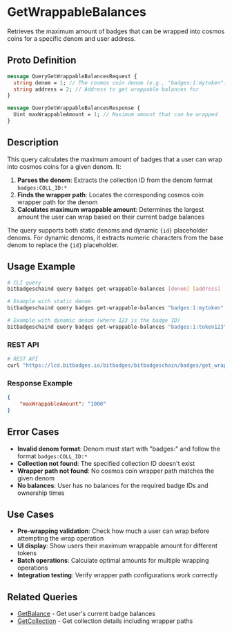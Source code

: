 # GetWrappableBalances

Retrieves the maximum amount of badges that can be wrapped into cosmos coins for a specific denom and user address.

## Proto Definition

```protobuf
message QueryGetWrappableBalancesRequest {
  string denom = 1; // The cosmos coin denom (e.g., "badges:1:mytoken")
  string address = 2; // Address to get wrappable balances for
}

message QueryGetWrappableBalancesResponse {
  Uint maxWrappableAmount = 1; // Maximum amount that can be wrapped
}
```

## Description

This query calculates the maximum amount of badges that a user can wrap into cosmos coins for a given denom. It:

1. **Parses the denom**: Extracts the collection ID from the denom format `badges:COLL_ID:*`
2. **Finds the wrapper path**: Locates the corresponding cosmos coin wrapper path for the denom
3. **Calculates maximum wrappable amount**: Determines the largest amount the user can wrap based on their current badge balances

The query supports both static denoms and dynamic `{id}` placeholder denoms. For dynamic denoms, it extracts numeric characters from the base denom to replace the `{id}` placeholder.

## Usage Example

```bash
# CLI query
bitbadgeschaind query badges get-wrappable-balances [denom] [address]

# Example with static denom
bitbadgeschaind query badges get-wrappable-balances "badges:1:mytoken" "bb1..."

# Example with dynamic denom (where 123 is the badge ID)
bitbadgeschaind query badges get-wrappable-balances "badges:1:token123" "bb1..."
```

### REST API

```bash
# REST API
curl "https://lcd.bitbadges.io/bitbadges/bitbadgeschain/badges/get_wrappable_balances?denom=badges:1:mytoken&address=bb1..."
```

### Response Example

```json
{
    "maxWrappableAmount": "1000"
}
```

## Error Cases

-   **Invalid denom format**: Denom must start with "badges:" and follow the format `badges:COLL_ID:*`
-   **Collection not found**: The specified collection ID doesn't exist
-   **Wrapper path not found**: No cosmos coin wrapper path matches the given denom
-   **No balances**: User has no balances for the required badge IDs and ownership times

## Use Cases

-   **Pre-wrapping validation**: Check how much a user can wrap before attempting the wrap operation
-   **UI display**: Show users their maximum wrappable amount for different tokens
-   **Batch operations**: Calculate optimal amounts for multiple wrapping operations
-   **Integration testing**: Verify wrapper path configurations work correctly

## Related Queries

-   [GetBalance](./get-balance.md) - Get user's current badge balances
-   [GetCollection](./get-collection.md) - Get collection details including wrapper paths
